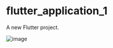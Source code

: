 # flutter_application_1

A new Flutter project.

![image](https://github.com/user-attachments/assets/7c0df54b-96f9-4901-b8fb-354fa420674f)
